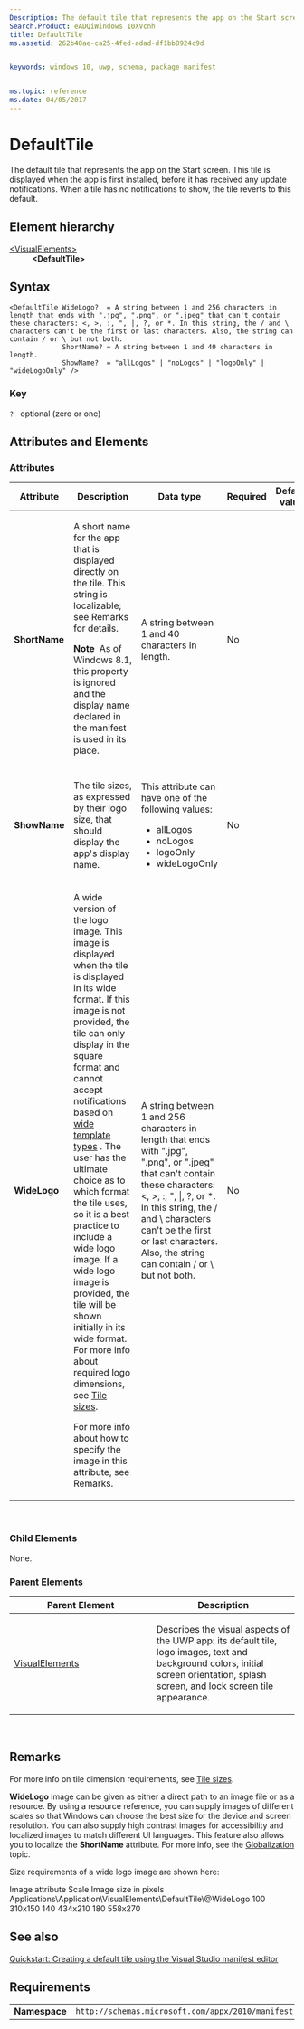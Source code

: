 ```yaml
---
Description: The default tile that represents the app on the Start screen. 
Search.Product: eADQiWindows 10XVcnh
title: DefaultTile
ms.assetid: 262b48ae-ca25-4fed-adad-df1bb8924c9d


keywords: windows 10, uwp, schema, package manifest


ms.topic: reference
ms.date: 04/05/2017
---
```


# DefaultTile




The default tile that represents the app on the Start screen. This tile is displayed when the app is first installed, before it has received any update notifications. When a tile has no notifications to show, the tile reverts to this default.

## Element hierarchy

<dl>
<dt><a href="element-visualelements.md">&lt;VisualElements&gt;</a></dt>
<dd><b>&lt;DefaultTile&gt;</b></dd>
</dl>

## Syntax

``` syntax
<DefaultTile WideLogo?  = A string between 1 and 256 characters in length that ends with ".jpg", ".png", or ".jpeg" that can't contain these characters: <, >, :, ", |, ?, or *. In this string, the / and \ characters can't be the first or last characters. Also, the string can contain / or \ but not both.
             ShortName? = A string between 1 and 40 characters in length.
             ShowName?  = "allLogos" | "noLogos" | "logoOnly" | "wideLogoOnly" />
```

### Key

`?`   optional (zero or one)

## Attributes and Elements


### Attributes

<table>
<colgroup>
<col width="20%" />
<col width="20%" />
<col width="20%" />
<col width="20%" />
<col width="20%" />
</colgroup>
<thead>
<tr class="header">
<th>Attribute</th>
<th>Description</th>
<th>Data type</th>
<th>Required</th>
<th>Default value</th>
</tr>
</thead>
<tbody>
<tr class="odd">
<td><strong>ShortName</strong></td>
<td><p>A short name for the app that is displayed directly on the tile. This string is localizable; see Remarks for details.</p>
<div class="alert">
<strong>Note</strong>  As of Windows 8.1, this property is ignored and the display name declared in the manifest is used in its place.
</div>
<div>
 
</div></td>
<td>A string between 1 and 40 characters in length.</td>
<td>No</td>
<td></td>
</tr>
<tr class="even">
<td><strong>ShowName</strong></td>
<td><p>The tile sizes, as expressed by their logo size, that should display the app's display name.</p></td>
<td><p>This attribute can have one of the following values:</p>
<ul>
<li>allLogos</li>
<li>noLogos</li>
<li>logoOnly</li>
<li>wideLogoOnly</li>
</ul></td>
<td>No</td>
<td></td>
</tr>
<tr class="odd">
<td><strong>WideLogo</strong></td>
<td><p>A wide version of the logo image. This image is displayed when the tile is displayed in its wide format. If this image is not provided, the tile can only display in the square format and cannot accept notifications based on <a href="https://msdn.microsoft.com/library/windows/apps/hh761491">wide template types</a> . The user has the ultimate choice as to which format the tile uses, so it is a best practice to include a wide logo image. If a wide logo image is provided, the tile will be shown initially in its wide format. For more info about required logo dimensions, see <a href="https://msdn.microsoft.com/library/windows/apps/hh781198">Tile sizes</a>.</p>
<p>For more info about how to specify the image in this attribute, see Remarks.</p></td>
<td>A string between 1 and 256 characters in length that ends with &quot;.jpg&quot;, &quot;.png&quot;, or &quot;.jpeg&quot; that can't contain these characters: &lt;, &gt;, :, &quot;, |, ?, or *. In this string, the / and \ characters can't be the first or last characters. Also, the string can contain / or \ but not both.</td>
<td>No</td>
<td></td>
</tr>
</tbody>
</table>

 

### Child Elements

None.

### Parent Elements

<table>
<colgroup>
<col width="50%" />
<col width="50%" />
</colgroup>
<thead>
<tr class="header">
<th>Parent Element</th>
<th>Description</th>
</tr>
</thead>
<tbody>
<tr class="odd">
<td><a href="element-visualelements.md">VisualElements</a> </td>
<td><p>Describes the visual aspects of the UWP app: its default tile, logo images, text and background colors, initial screen orientation, splash screen, and lock screen tile appearance.</p></td>
</tr>
</tbody>
</table>

 

## Remarks

For more info on tile dimension requirements, see [Tile sizes](https://msdn.microsoft.com/library/windows/apps/hh781198).

**WideLogo** image can be given as either a direct path to an image file or as a resource. By using a resource reference, you can supply images of different scales so that Windows can choose the best size for the device and screen resolution. You can also supply high contrast images for accessibility and localized images to match different UI languages. This feature also allows you to localize the **ShortName** attribute. For more info, see the [Globalization](https://msdn.microsoft.com/library/windows/apps/hh831183) topic.

Size requirements of a wide logo image are shown here:

Image attribute
Scale
Image size in pixels
Applications\\Application\\VisualElements\\DefaultTile\\@WideLogo
100
310x150
140
434x210
180
558x270
 

## See also


[Quickstart: Creating a default tile using the Visual Studio manifest editor](https://msdn.microsoft.com/library/windows/apps/hh465437)

## Requirements

|               |                                                             |
|---------------|-------------------------------------------------------------|
| **Namespace** | `http://schemas.microsoft.com/appx/2010/manifest` |

 

 




